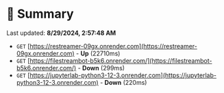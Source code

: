 # 📖 Summary
Last updated: **8/29/2024, 2:57:48 AM**

- `GET` [https://restreamer-09gx.onrender.com](https://restreamer-09gx.onrender.com) - **Up** (22710ms)
- `GET` [https://filestreambot-b5k6.onrender.com/](https://filestreambot-b5k6.onrender.com/) - **Down** (299ms)
- `GET` [https://jupyterlab-python3-12-3.onrender.com](https://jupyterlab-python3-12-3.onrender.com) - **Down** (220ms)
